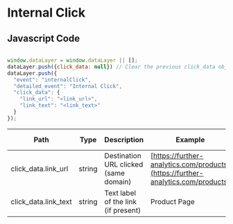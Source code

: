 # Internal Click

## Javascript Code
```js

window.dataLayer = window.dataLayer || [];
dataLayer.push({click_data: null}) // Clear the previous click_data object.
dataLayer.push({
  "event": "internalClick",
  "detailed_event": "Internal Click",
  "click_data": {
    "link_url": "<link_url>",
    "link_text": "<link_text>"
  }
});
```

| Path                   | Type   | Description                           | Example                                                              | Pattern | Min Length | Max Length | Minimum | Maximum | Multiple Of |
| ---------------------- | ------ | ------------------------------------- | -------------------------------------------------------------------- | ------- | ---------- | ---------- | ------- | ------- | ----------- |
| click\_data.link\_url  | string | Destination URL clicked (same domain) | [https://further-analytics.com/products](https://further-analytics.com/products) |         |            |            |         |         |             |
| click\_data.link\_text | string | Text label of the link (if present)   | Product Page                                                         |         |            |            |         |         |             |

